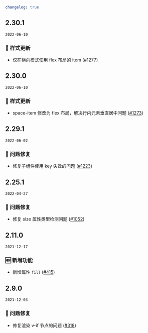 ```yaml
changelog: true
```

## 2.30.1

`2022-06-10`

### 💅 样式更新

- 仅在横向模式使用 flex 布局的 item ([#1277](https://github.com/mb-design/mb-design-vue/pull/1277))


## 2.30.0

`2022-06-10`

### 💅 样式更新

- space-item 修改为 flex 布局，解决行内元素垂直居中问题 ([#1273](https://github.com/mb-design/mb-design-vue/pull/1273))


## 2.29.1

`2022-06-02`

### 🐛 问题修复

- 修复子组件使用 key 失效的问题 ([#1223](https://github.com/mb-design/mb-design-vue/pull/1223))


## 2.25.1

`2022-04-27`

### 🐛 问题修复

- 修复 size 属性类型检测问题 ([#1052](https://github.com/mb-design/mb-design-vue/pull/1052))


## 2.11.0

`2021-12-17`

### 🆕 新增功能

- 新增属性 `fill` ([#415](https://github.com/mb-design/mb-design-vue/pull/415))


## 2.9.0

`2021-12-03`

### 🐛 问题修复

- 修复渲染 v-if 节点的问题 ([#318](https://github.com/mb-design/mb-design-vue/pull/318))

